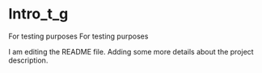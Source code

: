 # Intro_t_g
For testing purposes
For testing purposes

I am editing the README file. Adding some more details about the project description.
